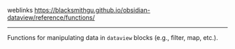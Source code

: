 weblinks https://blacksmithgu.github.io/obsidian-dataview/reference/functions/
___
Functions for manipulating data in `dataview` blocks (e.g., filter, map, etc.).
